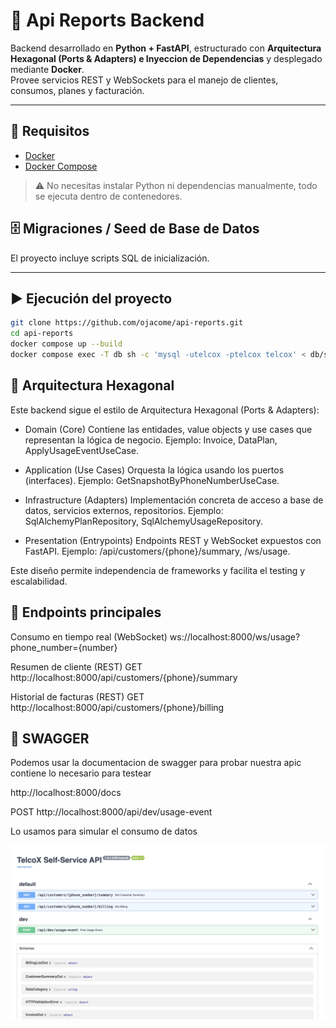 # 📡 Api Reports Backend

Backend desarrollado en **Python + FastAPI**, estructurado con **Arquitectura Hexagonal (Ports & Adapters) e Inyeccion de Dependencias** y desplegado mediante **Docker**.  
Provee servicios REST y WebSockets para el manejo de clientes, consumos, planes y facturación.

---

## 🔧 Requisitos

- [Docker](https://docs.docker.com/get-docker/)  
- [Docker Compose](https://docs.docker.com/compose/install/)  

> ⚠️ No necesitas instalar Python ni dependencias manualmente, todo se ejecuta dentro de contenedores.

## 🗄️ Migraciones / Seed de Base de Datos

El proyecto incluye scripts SQL de inicialización.

---

## ▶️ Ejecución del proyecto
 

```bash
git clone https://github.com/ojacome/api-reports.git
cd api-reports
docker compose up --build
docker compose exec -T db sh -c 'mysql -utelcox -ptelcox telcox' < db/seed_usage.sql
```

## 🧩 Arquitectura Hexagonal

Este backend sigue el estilo de Arquitectura Hexagonal (Ports & Adapters):

 - Domain (Core)
Contiene las entidades, value objects y use cases que representan la lógica de negocio.
Ejemplo: Invoice, DataPlan, ApplyUsageEventUseCase.

  - Application (Use Cases)
Orquesta la lógica usando los puertos (interfaces).
Ejemplo: GetSnapshotByPhoneNumberUseCase.

  - Infrastructure (Adapters)
Implementación concreta de acceso a base de datos, servicios externos, repositorios.
Ejemplo: SqlAlchemyPlanRepository, SqlAlchemyUsageRepository.

  - Presentation (Entrypoints)
Endpoints REST y WebSocket expuestos con FastAPI.
Ejemplo: /api/customers/{phone}/summary, /ws/usage.

Este diseño permite independencia de frameworks y facilita el testing y escalabilidad.


## 📌 Endpoints principales

Consumo en tiempo real (WebSocket)
ws://localhost:8000/ws/usage?phone_number={number}

Resumen de cliente (REST)
GET http://localhost:8000/api/customers/{phone}/summary

Historial de facturas (REST)
GET http://localhost:8000/api/customers/{phone}/billing

## 📌 SWAGGER
Podemos usar la documentacion de swagger para probar nuestra apic contiene lo necesario para testear

http://localhost:8000/docs

POST http://localhost:8000/api/dev/usage-event

Lo usamos para simular el consumo de datos

![alt text](image.png)